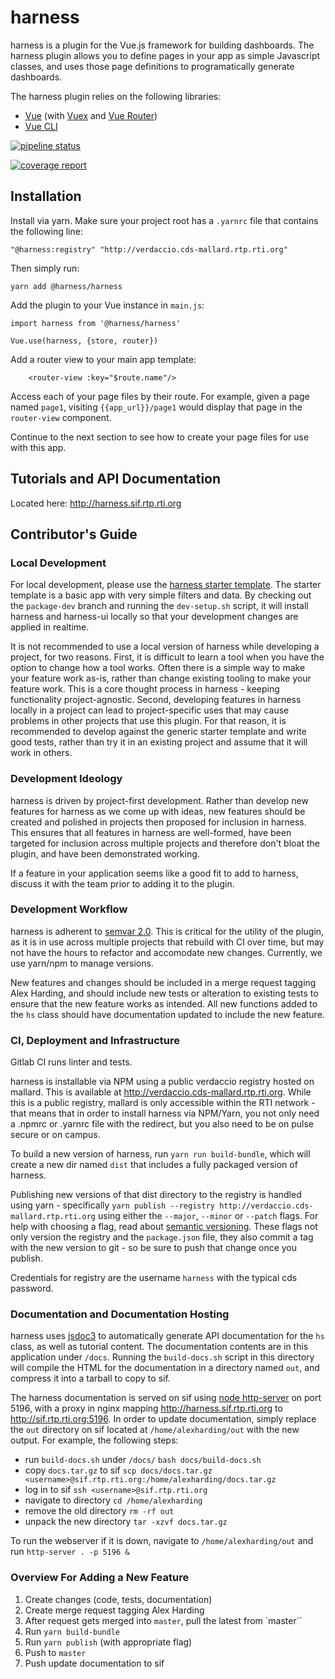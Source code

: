 # harness
harness is a plugin for the Vue.js framework for building dashboards. The harness plugin allows you to define pages in your app as simple Javascript classes, and uses those page definitions to programatically generate dashboards.

The harness plugin relies on the following libraries:
* [Vue](https://vuejs.org) (with [Vuex](https://vuex.vuejs.org) and [Vue Router](https://router.vuejs.org))
* [Vue CLI](https://cli.vuejs.org)

[![pipeline status](https://cds-mallard-web.rti.org/harness/harness/badges/master/pipeline.svg)](https://cds-mallard-web.rti.org/harness/harness/-/commits/master)


[![coverage report](https://cds-mallard-web.rti.org/harness/harness/badges/master/coverage.svg)](https://cds-mallard-web.rti.org/harness/harness/-/commits/master)



## Installation
Install via yarn. Make sure your project root has a `.yarnrc` file that contains the following line:
```
"@harness:registry" "http://verdaccio.cds-mallard.rtp.rti.org"
```

Then simply run:
```
yarn add @harness/harness
```
Add the plugin to your Vue instance in `main.js`:
```
import harness from '@harness/harness'

Vue.use(harness, {store, router})
```

Add a router view to your main app template:
```
    <router-view :key="$route.name"/>
```

Access each of your page files by their route. For example, given a page named `page1`, visiting `{{app_url}}/page1` would display that page in the `router-view` component.

Continue to the next section to see how to create your page files for use with this app.


## Tutorials and API Documentation
Located here: http://harness.sif.rtp.rti.org

## Contributor's Guide

### Local Development
For local development, please use the [harness starter template](http://gitlab.rtp.rti.org/harness/harness-starter-template). The starter template is a basic app with very simple filters and data. By checking out the `package-dev` branch and running the `dev-setup.sh` script, it will install harness and harness-ui locally so that your development changes are applied in realtime.

It is not recommended to use a local version of harness while developing a project, for two reasons. First, it is difficult to learn a tool when you have the option to change how a tool works. Often there is a simple way to make your feature work as-is, rather than change existing tooling to make your feature work. This is a core thought process in harness - keeping functionality project-agnostic. Second, developing features in harness locally in a project can lead to project-specific uses that may cause problems in other projects that use this plugin. For that reason, it is recommended to develop against the generic starter template and write good tests, rather than try it in an existing project and assume that it will work in others.

### Development Ideology
harness is driven by project-first development. Rather than develop new features for harness as we come up with ideas, new features should be created and polished in projects then proposed for inclusion in harness. This ensures that all features in harness are well-formed, have been targeted for inclusion across multiple projects and therefore don't bloat the plugin, and have been demonstrated working.

If a feature in your application seems like a good fit to add to harness, discuss it with the team prior to adding it to the plugin.

### Development Workflow
harness is adherent to [semvar 2.0](https://semver.org/). This is critical for the utility of the plugin, as it is in use across multiple projects that rebuild with CI over time, but may not have the hours to refactor and accomodate new changes. Currently, we use yarn/npm to manage versions.

New features and changes should be included in a merge request tagging Alex Harding, and should include new tests or alteration to existing tests to ensure that the new feature works as intended. All new functions added to the `hs` class should have documentation updated to include the new feature.

### CI, Deployment and Infrastructure
Gitlab CI runs linter and tests.

harness is installable via NPM using a public verdaccio registry hosted on mallard. This is available at http://verdaccio.cds-mallard.rtp.rti.org. While this is a public registry, mallard is only accessible within the RTI network - that means that in order to install harness via NPM/Yarn, you not only need a .npmrc or .yarnrc file with the redirect, but you also need to be on pulse secure or on campus.

To build a new version of harness, run `yarn run build-bundle`, which will create a new dir named `dist` that includes a fully packaged version of harness. 

Publishing new versions of that dist directory to the registry is handled using yarn - specifically `yarn publish --registry http://verdaccio.cds-mallard.rtp.rti.org` using either the `--major`, `--minor` or `--patch` flags. For help with choosing a flag, read about [semantic versioning](https://semver.org/#summary). These flags not only version the registry and the `package.json` file, they also commit a tag with the new version to git - so be sure to push that change once you publish.

Credentials for registry are the username `harness` with the typical cds password.

### Documentation and Documentation Hosting
harness uses [jsdoc3](https://jsdoc.app/) to automatically generate API documentation for the `hs` class, as well as tutorial content. The documentation contents are in this application under `/docs`. Running the `build-docs.sh` script in this directory will compile the HTML for the documentation in a directory named `out`, and compress it into a tarball to copy to sif.

The harness documentation is served on sif using [node http-server](https://www.npmjs.com/package/http-server) on port 5196, with a proxy in nginx mapping http://harness.sif.rtp.rti.org to http://sif.rtp.rti.org:5196. In order to update documentation, simply replace the `out` directory on sif located at `/home/alexharding/out` with the new output. For example, the following steps:

* run `build-docs.sh` under `/docs/` `bash docs/build-docs.sh`
* copy `docs.tar.gz` to sif `scp docs/docs.tar.gz <username>@sif.rtp.rti.org:/home/alexharding/docs.tar.gz`
* log in to sif `ssh <username>@sif.rtp.rti.org`
* navigate to directory `cd /home/alexharding`
* remove the old directory `rm -rf out`
* unpack the new directory `tar -xzvf docs.tar.gz`

To run the webserver if it is down, navigate to `/home/alexharding/out` and run `http-server . -p 5196 &`

### Overview For Adding a New Feature
1. Create changes (code, tests, documentation)
1. Create merge request tagging Alex Harding
1. After request gets merged into `master`, pull the latest from `master``
1. Run `yarn build-bundle`
1. Run `yarn publish` (with appropriate flag)
1. Push to `master`
1. Push update documentation to sif
